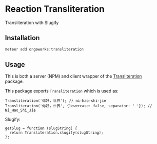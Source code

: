 # Reaction Transliteration
Transliteration with Slugify

## Installation

```bash
meteor add ongoworks:transliteration
```

## Usage
This is both a server (NPM) and client wrapper of the [Transliteration](https://github.com/andyhu/node-transliteration) package.

This package exports `Transliteration` which is used as:

```
Transliteration('你好，世界'); // ni-hao-shi-jie
Transliteration('你好，世界', {lowercase: false, separator: '_'}); // Ni_Hao_Shi_Jie
```

Slugify:

```
getSlug = function (slugString) {
  return Transliteration.slugify(slugString);
};
```
